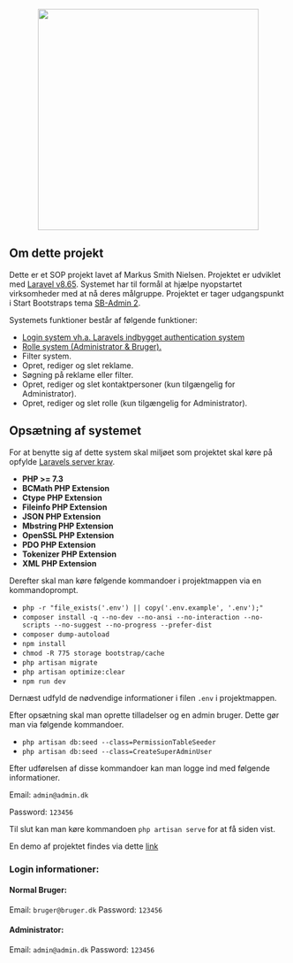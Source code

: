 <p align="center"><a href="http://vps02.r159.dk/CompanyAdvertisement/public" target="_blank"><img src="http://vps02.r159.dk/CompanyAdvertisement/public/images/front.png" width="400"></a></p>

## Om dette projekt

Dette er et SOP projekt lavet af Markus Smith Nielsen. Projektet er udviklet med [Laravel v8.65](https://laravel.com/). Systemet har til formål at hjælpe nyopstartet virksomheder med at nå deres målgruppe.
Projektet er tager udgangspunkt i Start Bootstraps tema [SB-Admin 2](https://startbootstrap.com/theme/sb-admin-2).

Systemets funktioner består af følgende funktioner:

- [Login system vh.a. Laravels indbygget authentication system](https://laravel.com/docs/8.x/authentication)
- [Rolle system (Administrator & Bruger).](https://github.com/spatie/laravel-permission)
- Filter system.
- Opret, rediger og slet reklame.
- Søgning på reklame eller filter.
- Opret, rediger og slet kontaktpersoner (kun tilgængelig for Administrator).
- Opret, rediger og slet rolle (kun tilgængelig for Administrator).

## Opsætning af systemet

For at benytte sig af dette system skal miljøet som projektet skal køre på opfylde [Laravels server krav](https://laravel.com/docs/8.x/deployment#server-requirements).

- **PHP >= 7.3**
- **BCMath PHP Extension**
- **Ctype PHP Extension**
- **Fileinfo PHP Extension**
- **JSON PHP Extension**
- **Mbstring PHP Extension**
- **OpenSSL PHP Extension**
- **PDO PHP Extension**
- **Tokenizer PHP Extension**
- **XML PHP Extension**

Derefter skal man køre følgende kommandoer i projektmappen via en kommandoprompt.

- `php -r "file_exists('.env') || copy('.env.example', '.env');"`
- `composer install -q --no-dev --no-ansi --no-interaction --no-scripts --no-suggest --no-progress --prefer-dist`
- `composer dump-autoload`
- `npm install`
- `chmod -R 775 storage bootstrap/cache`
- `php artisan migrate`
- `php artisan optimize:clear`
- `npm run dev`

Dernæst udfyld de nødvendige informationer i filen `.env` i projektmappen.

Efter opsætning skal man oprette tilladelser og en admin bruger. Dette gør man via følgende kommandoer.
- `php artisan db:seed --class=PermissionTableSeeder`
- `php artisan db:seed --class=CreateSuperAdminUser`

Efter udførelsen af disse kommandoer kan man logge ind med følgende informationer.

Email: `admin@admin.dk`

Password: `123456`

Til slut kan man køre kommandoen `php artisan serve` for at få siden vist.

En demo af projektet findes via dette [link](http://vps02.r159.dk/CompanyAdvertisement/public/)

### Login informationer:

#### Normal Bruger:
Email: `bruger@bruger.dk`
Password: `123456`

#### Administrator:
Email: `admin@admin.dk`
Password: `123456`